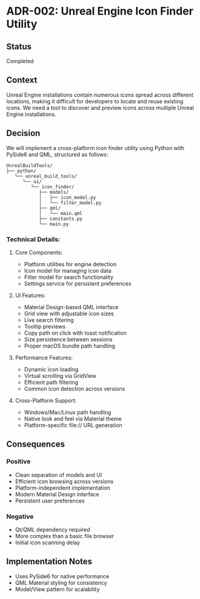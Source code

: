 # ADR-002: Unreal Engine Icon Finder Utility

## Status
Completed

## Context
Unreal Engine installations contain numerous icons spread across different locations, making it difficult for developers to locate and reuse existing icons. We need a tool to discover and preview icons across multiple Unreal Engine installations.

## Decision
We will implement a cross-platform icon finder utility using Python with PySide6 and QML, structured as follows:

```
UnrealBuildTools/
├── python/
   └── unreal_build_tools/
      └── ui/
         └── icon_finder/
            ├── models/
            │   ├── icon_model.py
            │   └── filter_model.py
            ├── qml/
            │   └── main.qml
            ├── constants.py
            └── main.py
```


### Technical Details:
1. Core Components:
   - Platform utilities for engine detection
   - Icon model for managing icon data
   - Filter model for search functionality
   - Settings service for persistent preferences

2. UI Features:
   - Material Design-based QML interface
   - Grid view with adjustable icon sizes
   - Live search filtering
   - Tooltip previews
   - Copy path on click with toast notification
   - Size persistence between sessions
   - Proper macOS bundle path handling

3. Performance Features:
   - Dynamic icon loading
   - Virtual scrolling via GridView
   - Efficient path filtering
   - Common icon detection across versions

4. Cross-Platform Support:
   - Windows/Mac/Linux path handling
   - Native look and feel via Material theme
   - Platform-specific file:// URL generation

## Consequences
### Positive
- Clean separation of models and UI
- Efficient icon browsing across versions
- Platform-independent implementation
- Modern Material Design interface
- Persistent user preferences

### Negative
- Qt/QML dependency required
- More complex than a basic file browser
- Initial icon scanning delay

## Implementation Notes
- Uses PySide6 for native performance
- QML Material styling for consistency
- Model/View pattern for scalability
